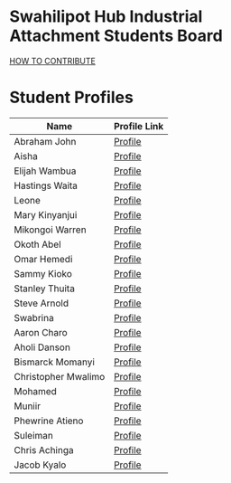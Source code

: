 # Swahilipot Hub Industrial Attachment Students Board

[HOW TO CONTRIBUTE](/contributions.md)

# Student Profiles

| Name                | Profile Link                               |
| ------------------- | ------------------------------------------ |
| Abraham John        | [Profile](src/ABRAHAM-JOHN-2023.md)        |
| Aisha               | [Profile](src/AISHA-2023.md)               |
| Elijah Wambua       | [Profile](src/Elijah-wambua-2023.md)       |
| Hastings Waita      | [Profile](src/Hastings-Waita-2023.md)      |
| Leone               | [Profile](src/LEONE-2023.md)               |
| Mary Kinyanjui      | [Profile](src/Mary-Kinyanjui-2023.md)      |
| Mikongoi Warren     | [Profile](src/Mikongoi-Warren-2023.md)     |
| Okoth Abel          | [Profile](src/Okothabel-2023.md)           |
| Omar Hemedi         | [Profile](src/Omar-Hemedi-2023.md)         |
| Sammy Kioko         | [Profile](src/Sammy-Kioko-2023.md)         |
| Stanley Thuita      | [Profile](src/Stanley-Thuita-2023.md)      |
| Steve Arnold        | [Profile](src/Steve_Arnold_2023.md)        |
| Swabrina            | [Profile](src/Swabrina-2023.md)            |
| Aaron Charo         | [Profile](src/aaron_charo_2023.md)         |
| Aholi Danson        | [Profile](src/aholi-danson-2023.md)        |
| Bismarck Momanyi    | [Profile](src/bismarckmomanyi-2023.md)     |
| Christopher Mwalimo | [Profile](src/christopher-mwalimo-2023.md) |
| Mohamed             | [Profile](src/mohamed-2023.md)             |
| Muniir              | [Profile](src/muniir2023.md)               |
| Phewrine Atieno     | [Profile](src/phewrine-atieno-2023.md)     |
| Suleiman            | [Profile](src/suleiman-2023.md)            |
| Chris Achinga       | [Profile](src/chris-achinga-2021.md)       |
| Jacob Kyalo         | [Profile](src/jacob-kyalo-2024.md)         |